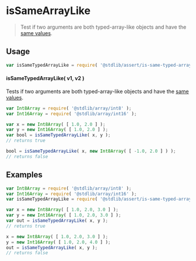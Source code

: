 <!--

@license Apache-2.0

Copyright (c) 2024 The Stdlib Authors.

Licensed under the Apache License, Version 2.0 (the "License");
you may not use this file except in compliance with the License.
You may obtain a copy of the License at

   http://www.apache.org/licenses/LICENSE-2.0

Unless required by applicable law or agreed to in writing, software
distributed under the License is distributed on an "AS IS" BASIS,
WITHOUT WARRANTIES OR CONDITIONS OF ANY KIND, either express or implied.
See the License for the specific language governing permissions and
limitations under the License.

-->

# isSameArrayLike

> Test if two arguments are both typed-array-like objects and have the [same values][@stdlib/assert/is-same-value].

<section class="usage">

## Usage

```javascript
var isSameTypedArrayLike = require( '@stdlib/assert/is-same-typed-array-like' );
```

#### isSameTypedArrayLike( v1, v2 )

Tests if two arguments are both typed-array-like objects and have the [same values][@stdlib/assert/is-same-value].

```javascript
var Int8Array = require( '@stdlib/array/int8' );
var Int16Array = require( '@stdlib/array/int16' );

var x = new Int8Array( [ 1.0, 2.0 ] );
var y = new Int16Array( [ 1.0, 2.0 ] );
var bool = isSameTypedArrayLike( x, y );
// returns true

bool = isSameTypedArrayLike( x, new Int8Array( [ -1.0, 2.0 ] ) );
// returns false
```

</section>

<!-- /.usage -->

<section class="examples">

## Examples

<!-- eslint no-undef: "error" -->

```javascript
var Int8Array = require( '@stdlib/array/int8' );
var Int16Array = require( '@stdlib/array/int16' );
var isSameTypedArrayLike = require( '@stdlib/assert/is-same-typed-array-like' );

var x = new Int8Array( [ 1.0, 2.0, 3.0 ] );
var y = new Int16Array( [ 1.0, 2.0, 3.0 ] );
var out = isSameTypedArrayLike( x, y );
// returns true

x = new Int8Array( [ 1.0, 2.0, 3.0 ] );
y = new Int16Array( [ 1.0, 2.0, 4.0 ] );
out = isSameTypedArrayLike( x, y );
// returns false
```

</section>

<!-- /.examples -->

<!-- Section for related `stdlib` packages. Do not manually edit this section, as it is automatically populated. -->

<section class="related">

</section>

<!-- /.related -->

<!-- Section for all links. Make sure to keep an empty line after the `section` element and another before the `/section` close. -->

<section class="links">

[@stdlib/assert/is-same-value]: https://github.com/stdlib-js/assert/tree/main/is-same-value

<!-- <related-links> -->

<!-- </related-links> -->

</section>

<!-- /.links -->
